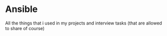 # Ansible
All the things that i used in my projects and interview tasks (that are allowed to share of course)
